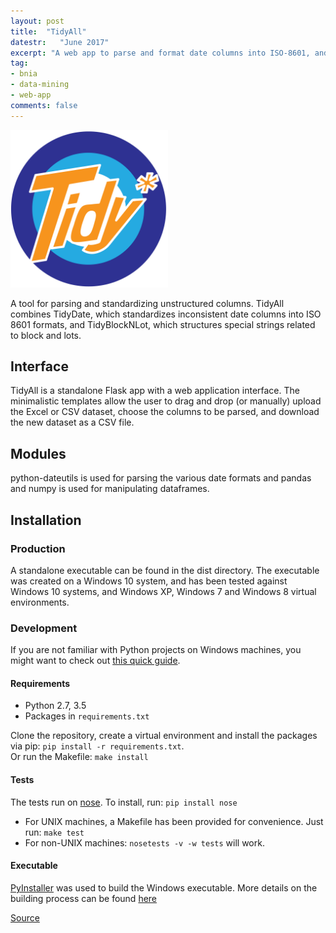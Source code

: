 ```yaml
---
layout: post
title:  "TidyAll"
datestr:   "June 2017"
excerpt: "A web app to parse and format date columns into ISO-8601, and restructure other special columns"
tag:
- bnia
- data-mining
- web-app
comments: false
---
```


<img src="../assets/img/tidyall.png" style="width:50%">

A tool for parsing and standardizing unstructured columns. TidyAll combines TidyDate, which standardizes inconsistent date columns into ISO 8601 formats, and TidyBlockNLot, which structures special strings related to block and lots.


## Interface

TidyAll is a standalone Flask app with a web application interface. The minimalistic templates allow the user to drag and drop (or manually) upload the Excel or CSV dataset, choose the columns to be parsed, and download the new dataset as a CSV file.


## Modules

python-dateutils is used for parsing the various date formats and pandas and numpy is used for manipulating dataframes.


## Installation

### Production

A standalone executable can be found in the dist directory. The executable was created on a Windows 10 system, and has been tested against Windows 10 systems, and Windows XP, Windows 7 and Windows 8 virtual environments.


### Development

If you are not familiar with Python projects on Windows machines, you might want to check out [this quick guide](https://github.com/BNIA/Close-Crawl/blob/master/docs/windows-dev-setup.md).

#### Requirements

- Python 2.7, 3.5
- Packages in `requirements.txt`

Clone the repository, create a virtual environment and install the packages via pip: `pip install -r requirements.txt`.<br>
Or run the Makefile: `make install`

#### Tests

The tests run on [nose](http://nose.readthedocs.io/en/latest/). To install, run: `pip install nose`
- For UNIX machines, a Makefile has been provided for convenience. Just run: `make test`
- For non-UNIX machines: `nosetests -v -w tests` will work.

#### Executable

[PyInstaller](http://www.pyinstaller.org/) was used to build the Windows executable. More details on the building process can be found [here](https://github.com/BNIA/tidydate/blob/master/dist/README.md)

<a href="https://github.com/BNIA/tidyall" class="btn btn-primary">Source</a>
